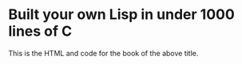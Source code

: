 Built your own Lisp in under 1000 lines of C
============================================

This is the HTML and code for the book of the above title.